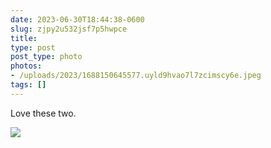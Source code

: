 ```yaml
---
date: 2023-06-30T18:44:38-0600
slug: zjpy2u532jsf7p5hwpce
title: 
type: post
post_type: photo
photos:
- /uploads/2023/1688150645577.uyld9hvao7l7zcimscy6e.jpeg
tags: []
---
```

Love these two.


![](/uploads/2023/1688150645577.uyld9hvao7l7zcimscy6e.jpeg)


